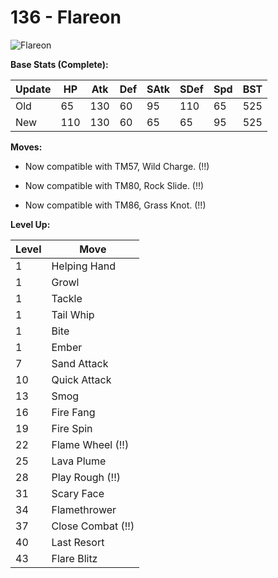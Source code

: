 # 136 - Flareon
![][136]

**Base Stats (Complete):**

Update | HP | Atk | Def | SAtk | SDef | Spd | BST
---    | ---| --- | --- | ---  | ---  | --- | ---
Old    | 65 |  130 |  60 |  95  |  110  |  65  |  525
New    | 110 |  130 |  60 |  65  |  65  |  95  |  525

**Moves:**

 - Now compatible with TM57, Wild Charge. (!!)

 - Now compatible with TM80, Rock Slide. (!!)

 - Now compatible with TM86, Grass Knot. (!!)

**Level Up:**

Level | Move
---   | ---
  1   | Helping Hand
  1   | Growl
  1   | Tackle
  1   | Tail Whip
  1   | Bite
  1   | Ember
  7   | Sand Attack
 10   | Quick Attack
 13   | Smog
 16   | Fire Fang
 19   | Fire Spin
 22   | Flame Wheel (!!)
 25   | Lava Plume
 28   | Play Rough (!!)
 31   | Scary Face
 34   | Flamethrower
 37   | Close Combat (!!)
 40   | Last Resort
 43   | Flare Blitz



[136]: https://raw.githubusercontent.com/PokeAPI/sprites/master/sprites/pokemon/136.png "Flareon"
